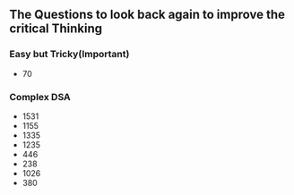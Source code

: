 ## The Questions to look back again to improve the critical Thinking
### Easy but Tricky(Important)
- 70
### Complex DSA
- 1531
- 1155
- 1335
- 1235
- 446
- 238
- 1026
- 380
